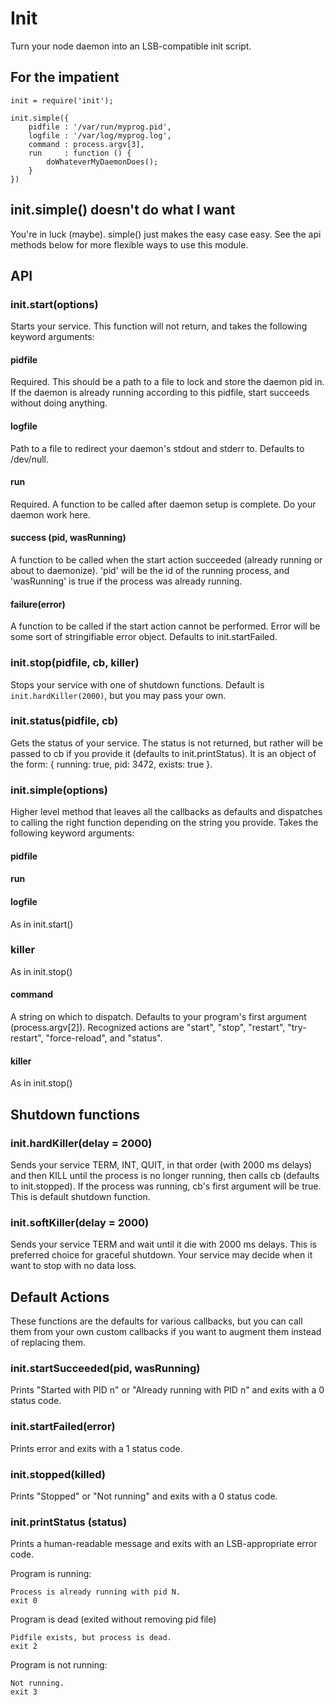 Init
====

Turn your node daemon into an LSB-compatible init script.

For the impatient
-----------------

    init = require('init');

    init.simple({
        pidfile : '/var/run/myprog.pid',
        logfile : '/var/log/myprog.log',
        command : process.argv[3],
        run     : function () {
            doWhateverMyDaemonDoes();
        }
    })

init.simple() doesn't do what I want
------------------------------------
You're in luck (maybe). simple() just makes the easy case easy. See the api
methods below for more flexible ways to use this module.

API
---

### init.start(options)

Starts your service. This function will not return, and takes the following
keyword arguments:

#### pidfile

Required. This should be a path to a file to lock and store the daemon pid in.
If the daemon is already running according to this pidfile, start succeeds
without doing anything.

#### logfile

Path to a file to redirect your daemon's stdout and stderr to. Defaults to
/dev/null.

#### run

Required. A function to be called after daemon setup is complete. Do your
daemon work here.

#### success (pid, wasRunning)

A function to be called when the start action succeeded (already running or
about to daemonize). 'pid' will be the id of the running process, and
'wasRunning' is true if the process was already running.

#### failure(error)

A function to be called if the start action cannot be performed. Error will be
some sort of stringifiable error object. Defaults to init.startFailed.

### init.stop(pidfile, cb, killer)

Stops your service with one of shutdown functions. Default is
`init.hardKiller(2000)`, but you may pass your own.

### init.status(pidfile, cb)

Gets the status of your service. The status is not returned, but rather will
be passed to cb if you provide it (defaults to init.printStatus). It is an
object of the form: { running: true, pid: 3472, exists: true }.

### init.simple(options)

Higher level method that leaves all the callbacks as defaults and dispatches
to calling the right function depending on the string you provide. Takes the
following keyword arguments:

#### pidfile
#### run
#### logfile
As in init.start()

### killer
As in init.stop()

#### command
A string on which to dispatch. Defaults to your program's first argument
(process.argv[2]). Recognized actions are "start", "stop", "restart",
"try-restart", "force-reload", and "status".

#### killer
As in init.stop()

Shutdown functions
-----------------

### init.hardKiller(delay = 2000)

Sends your service TERM, INT, QUIT, in that order (with 2000 ms delays) and
then KILL until the process is no longer running, then calls cb (defaults to
init.stopped). If the process was running, cb's first argument will be true.
This is default shutdown function.

### init.softKiller(delay = 2000)

Sends your service TERM and wait until it die with 2000 ms delays. This is
preferred choice for graceful shutdown. Your service may decide when it want
to stop with no data loss.


Default Actions
---------------
These functions are the defaults for various callbacks, but you can call them
from your own custom callbacks if you want to augment them instead of
replacing them.

### init.startSucceeded(pid, wasRunning)

Prints "Started with PID n" or "Already running with PID n" and exits with a 0
status code.

### init.startFailed(error)

Prints error and exits with a 1 status code.

### init.stopped(killed)

Prints "Stopped" or "Not running" and exits with a 0 status code.

### init.printStatus (status)

Prints a human-readable message and exits with an LSB-appropriate error code.

Program is running:

    Process is already running with pid N.
    exit 0

Program is dead (exited without removing pid file)

    Pidfile exists, but process is dead.
    exit 2

Program is not running:

    Not running.
    exit 3
